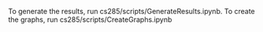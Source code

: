To generate the results, run cs285/scripts/GenerateResults.ipynb.
To create the graphs, run cs285/scripts/CreateGraphs.ipynb
